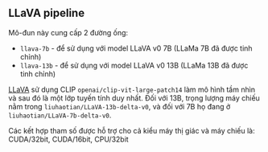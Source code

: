 ## LLaVA pipeline

Mô-đun này cung cấp 2 đường ống:
- `llava-7b` - để sử dụng với model LLaVA v0 7B (LLaMa 7B đã được tinh chỉnh)
- `llava-13b` - để sử dụng với model LLaVA v0 13B (LLaMa 13B đã được tinh chỉnh)

[LLaVA](https://github.com/haotian-liu/LLaVA) sử dụng CLIP `openai/clip-vit-large-patch14` làm mô hình tầm nhìn và sau đó là một lớp tuyến tính duy nhất. Đối với 13B, trọng lượng máy chiếu nằm trong `liuhaotian/LLaVA-13b-delta-v0`, và đối với 7B họ đang ở `liuhaotian/LLaVA-7b-delta-v0`.

Các kết hợp tham số được hỗ trợ cho cả kiểu máy thị giác và máy chiếu là: CUDA/32bit, CUDA/16bit, CPU/32bit
